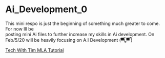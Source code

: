 
# Ai_Development_0

 This mini respo is just the beginning of something much greater to come. For now Ill be  
 posting mini Ai files to further increase my skills in Ai development. On Feb/5/20 will be heavily focusing on 
 A.I Development (▀̿Ĺ̯▀̿ ̿)
 
 [Tech With Tim MLA Tutorial]( https://www.youtube.com/watch?v=WFr2WgN9_xE)
